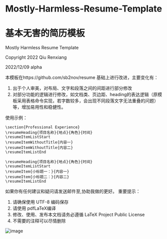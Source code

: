 # Mostly-Harmless-Resume-Template
# 基本无害的简历模板
Mostly Harmless Resume Template

Copyright 2022  Qiu Renxiang

2022/12/09 alpha

本模板在https://github.com/sb2nov/resume
基础上进行改进，主要变化有：
1. 出于个人审美，对布局、文字和段落之间的间距进行部分修改
2. 对部分功能的逻辑进行修改，如文档类、页边距、heading的表达逻辑（原模板采用表格命令实现，若字数较多，会出现不同段落文字无法重叠的问题）等，增加易用性和稳健性。

使用示例：

    \section{Professional Experience}
    \resumeHeading{项目名称}{地点}{角色}{时间}
    \resumeItemListStart
    \resumeItemWithoutTitle{内容一}
    \resumeItemWithoutTitle{内容二}
    \resumeItemListEnd

    \resumeHeading{项目名称}{地点}{角色}{时间}
    \resumeItemListStart
    \resumeItem{小标题一：}{内容一}
    \resumeItem{小标题二：}{内容二}
    \resumeItemListEnd

如果你有任何建议和疑问请发送邮件至,协助我做的更好。
重要提示：
  1. 请确保使用 UTF-8 编码保存
  2. 请使用 pdfLaTeX编译
  3. 修改、使用、发布本文档请务必遵循 LaTeX Project Public License
  4. 不需要的注释可以尽情删除
  
![image](https://user-images.githubusercontent.com/42570255/206704945-6aa08794-3b87-4ecd-a3e3-3b4920aafebd.png)


